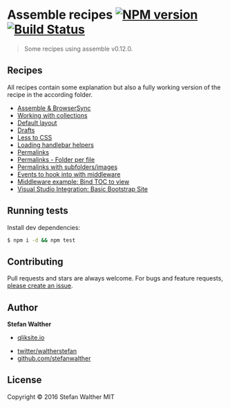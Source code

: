 # Assemble recipes [![NPM version](https://badge.fury.io/js/assemble-recipes.svg)](http://badge.fury.io/js/assemble-recipes)  [![Build Status](https://travis-ci.org/assemble/assemble-recipes.svg)](https://travis-ci.org/assemble/assemble-recipes)

> Some recipes using assemble v0.12.0.

## Recipes

All recipes contain some explanation but also a fully working version of the recipe in the according folder.

* [Assemble & BrowserSync](recipes/browser-sync)
* [Working with collections](recipes/collection-basic)
* [Default layout](recipes/default-layout)
* [Drafts](recipes/drafts)
* [Less to CSS](recipes/less)
* [Loading handlebar helpers](recipes/loading-handlebar-helpers)
* [Permalinks](recipes/permalinks)
* [Permalinks - Folder per file](recipes/permalinks-folder-per-file)
* [Permalinks with subfolders/images](recipes/permalinks-copy-images)
* [Events to hook into with middleware](recipes/middleware)
* [Middleware example: Bind TOC to view](recipes/middleware-page-toc)
* [Visual Studio Integration: Basic Bootstrap Site](recipes/visual-studio-integration)


## Running tests

Install dev dependencies:

```sh
$ npm i -d && npm test
```

## Contributing

Pull requests and stars are always welcome. For bugs and feature requests, [please create an issue](https://github.com/assemble/assemble-recipes/issues/new).

## Author

**Stefan Walther**

+ [qliksite.io](http://qliksite.io)
* [twitter/waltherstefan](http://twitter.com/waltherstefan)
* [github.com/stefanwalther](http://github.com/stefanwalther)

## License

Copyright © 2016 Stefan Walther
MIT